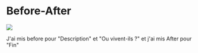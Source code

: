 # Before-After

![](https://zupimages.net/up/20/33/ck6b.png)

J'ai mis before pour "Description" et "Ou vivent-ils ?" et j'ai mis After pour "Fin"
